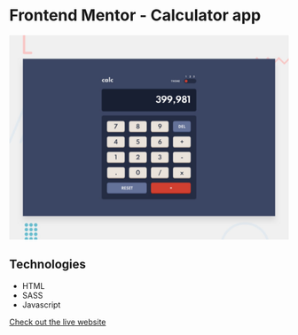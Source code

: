 # Frontend Mentor - Calculator app

![Design preview for the Calculator app coding challenge](./design/desktop-preview.jpg)

## Technologies

- HTML
- SASS
- Javascript

[Check out the live website](https://zarrowz.github.io/calculator-app/)
